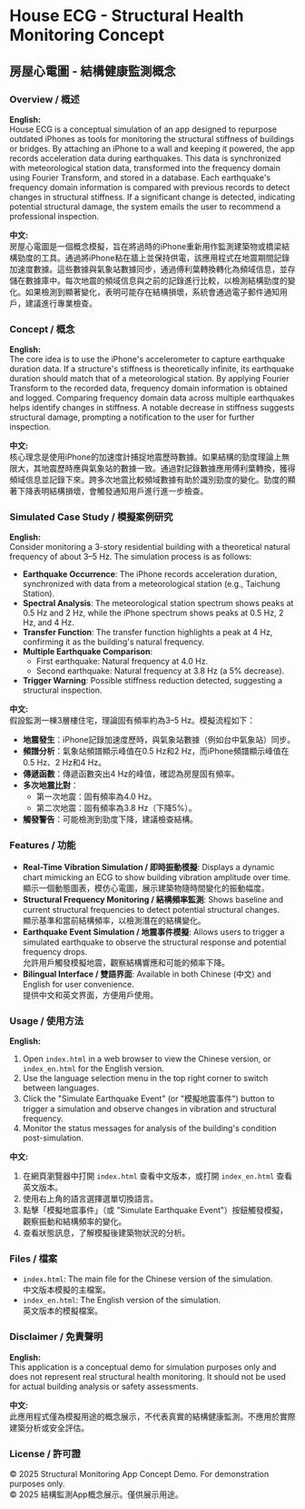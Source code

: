 # House ECG - Structural Health Monitoring Concept

## 房屋心電圖 - 結構健康監測概念

### Overview / 概述

**English:**  
House ECG is a conceptual simulation of an app designed to repurpose outdated iPhones as tools for monitoring the structural stiffness of buildings or bridges. By attaching an iPhone to a wall and keeping it powered, the app records acceleration data during earthquakes. This data is synchronized with meteorological station data, transformed into the frequency domain using Fourier Transform, and stored in a database. Each earthquake's frequency domain information is compared with previous records to detect changes in structural stiffness. If a significant change is detected, indicating potential structural damage, the system emails the user to recommend a professional inspection.

**中文:**  
房屋心電圖是一個概念模擬，旨在將過時的iPhone重新用作監測建築物或橋梁結構勁度的工具。通過將iPhone粘在牆上並保持供電，該應用程式在地震期間記錄加速度數據。這些數據與氣象站數據同步，通過傅利葉轉換轉化為頻域信息，並存儲在數據庫中。每次地震的頻域信息與之前的記錄進行比較，以檢測結構勁度的變化。如果檢測到顯著變化，表明可能存在結構損壞，系統會通過電子郵件通知用戶，建議進行專業檢查。

### Concept / 概念

**English:**  
The core idea is to use the iPhone's accelerometer to capture earthquake duration data. If a structure's stiffness is theoretically infinite, its earthquake duration should match that of a meteorological station. By applying Fourier Transform to the recorded data, frequency domain information is obtained and logged. Comparing frequency domain data across multiple earthquakes helps identify changes in stiffness. A notable decrease in stiffness suggests structural damage, prompting a notification to the user for further inspection.

**中文:**  
核心理念是使用iPhone的加速度計捕捉地震歷時數據。如果結構的勁度理論上無限大，其地震歷時應與氣象站的數據一致。通過對記錄數據應用傅利葉轉換，獲得頻域信息並記錄下來。跨多次地震比較頻域數據有助於識別勁度的變化。勁度的顯著下降表明結構損壞，會觸發通知用戶進行進一步檢查。

### Simulated Case Study / 模擬案例研究

**English:**  
Consider monitoring a 3-story residential building with a theoretical natural frequency of about 3–5 Hz. The simulation process is as follows:  
- **Earthquake Occurrence**: The iPhone records acceleration duration, synchronized with data from a meteorological station (e.g., Taichung Station).  
- **Spectral Analysis**: The meteorological station spectrum shows peaks at 0.5 Hz and 2 Hz, while the iPhone spectrum shows peaks at 0.5 Hz, 2 Hz, and 4 Hz.  
- **Transfer Function**: The transfer function highlights a peak at 4 Hz, confirming it as the building's natural frequency.  
- **Multiple Earthquake Comparison**:  
  - First earthquake: Natural frequency at 4.0 Hz.  
  - Second earthquake: Natural frequency at 3.8 Hz (a 5% decrease).  
- **Trigger Warning**: Possible stiffness reduction detected, suggesting a structural inspection.

**中文:**  
假設監測一棟3層樓住宅，理論固有頻率約為3–5 Hz。模擬流程如下：  
- **地震發生**：iPhone記錄加速度歷時，與氣象站數據（例如台中氣象站）同步。  
- **頻譜分析**：氣象站頻譜顯示峰值在0.5 Hz和2 Hz，而iPhone頻譜顯示峰值在0.5 Hz、2 Hz和4 Hz。  
- **傳遞函數**：傳遞函數突出4 Hz的峰值，確認為房屋固有頻率。  
- **多次地震比對**：  
  - 第一次地震：固有頻率為4.0 Hz。  
  - 第二次地震：固有頻率為3.8 Hz（下降5%）。  
- **觸發警告**：可能檢測到勁度下降，建議檢查結構。

### Features / 功能

- **Real-Time Vibration Simulation / 即時振動模擬**: Displays a dynamic chart mimicking an ECG to show building vibration amplitude over time.  
  顯示一個動態圖表，模仿心電圖，展示建築物隨時間變化的振動幅度。
- **Structural Frequency Monitoring / 結構頻率監測**: Shows baseline and current structural frequencies to detect potential structural changes.  
  顯示基準和當前結構頻率，以檢測潛在的結構變化。
- **Earthquake Event Simulation / 地震事件模擬**: Allows users to trigger a simulated earthquake to observe the structural response and potential frequency drops.  
  允許用戶觸發模擬地震，觀察結構響應和可能的頻率下降。
- **Bilingual Interface / 雙語界面**: Available in both Chinese (中文) and English for user convenience.  
  提供中文和英文界面，方便用戶使用。

### Usage / 使用方法

**English:**  
1. Open `index.html` in a web browser to view the Chinese version, or `index_en.html` for the English version.  
2. Use the language selection menu in the top right corner to switch between languages.  
3. Click the "Simulate Earthquake Event" (or "模擬地震事件") button to trigger a simulation and observe changes in vibration and structural frequency.  
4. Monitor the status messages for analysis of the building's condition post-simulation.

**中文:**  
1. 在網頁瀏覽器中打開 `index.html` 查看中文版本，或打開 `index_en.html` 查看英文版本。  
2. 使用右上角的語言選擇選單切換語言。  
3. 點擊「模擬地震事件」（或 "Simulate Earthquake Event"）按鈕觸發模擬，觀察振動和結構頻率的變化。  
4. 查看狀態訊息，了解模擬後建築物狀況的分析。

### Files / 檔案

- `index.html`: The main file for the Chinese version of the simulation.  
  中文版本模擬的主檔案。
- `index_en.html`: The English version of the simulation.  
  英文版本的模擬檔案。

### Disclaimer / 免責聲明

**English:**  
This application is a conceptual demo for simulation purposes only and does not represent real structural health monitoring. It should not be used for actual building analysis or safety assessments.

**中文:**  
此應用程式僅為模擬用途的概念展示，不代表真實的結構健康監測。不應用於實際建築分析或安全評估。

### License / 許可證

© 2025 Structural Monitoring App Concept Demo. For demonstration purposes only.  
© 2025 結構監測App概念展示。僅供展示用途。
